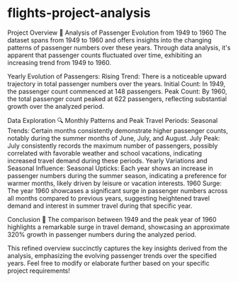 # flights-project-analysis
Project Overview 🚀
Analysis of Passenger Evolution from 1949 to 1960
The dataset spans from 1949 to 1960 and offers insights into the changing patterns of passenger numbers over these years. Through data analysis, it's apparent that passenger counts fluctuated over time, exhibiting an increasing trend from 1949 to 1960.

Yearly Evolution of Passengers:
Rising Trend: There is a noticeable upward trajectory in total passenger numbers over the years.
Initial Count: In 1949, the passenger count commenced at 148 passengers.
Peak Count: By 1960, the total passenger count peaked at 622 passengers, reflecting substantial growth over the analyzed period.

Data Exploration 🔍
Monthly Patterns and Peak Travel Periods:
Seasonal Trends: Certain months consistently demonstrate higher passenger counts, notably during the summer months of June, July, and August.
July Peak: July consistently records the maximum number of passengers, possibly correlated with favorable weather and school vacations, indicating increased travel demand during these periods.
Yearly Variations and Seasonal Influence:
Seasonal Upticks: Each year shows an increase in passenger numbers during the summer season, indicating a preference for warmer months, likely driven by leisure or vacation interests.
1960 Surge: The year 1960 showcases a significant surge in passenger numbers across all months compared to previous years, suggesting heightened travel demand and interest in summer travel during that specific year.

Conclusion 🏁
The comparison between 1949 and the peak year of 1960 highlights a remarkable surge in travel demand, showcasing an approximate 320% growth in passenger numbers during the analyzed period.

This refined overview succinctly captures the key insights derived from the analysis, emphasizing the evolving passenger trends over the specified years. Feel free to modify or elaborate further based on your specific project requirements!
